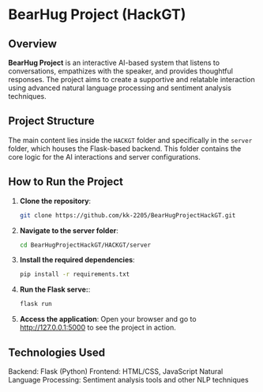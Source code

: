 # BearHug Project (HackGT)

## Overview

**BearHug Project** is an interactive AI-based system that listens to conversations, empathizes with the speaker, and provides thoughtful responses. The project aims to create a supportive and relatable interaction using advanced natural language processing and sentiment analysis techniques.

## Project Structure

The main content lies inside the `HACKGT` folder and specifically in the `server` folder, which houses the Flask-based backend. This folder contains the core logic for the AI interactions and server configurations.

## How to Run the Project

1. **Clone the repository**:
   ```bash
   git clone https://github.com/kk-2205/BearHugProjectHackGT.git
   
2. **Navigate to the server folder**:
   ```bash
   cd BearHugProjectHackGT/HACKGT/server

   
3. **Install the required dependencies**:
   ```bash
   pip install -r requirements.txt
   
4. **Run the Flask serve:**:
   ```bash
   flask run
5. **Access the application**:
   Open your browser and go to http://127.0.0.1:5000 to see the project in action.

## Technologies Used

Backend: Flask (Python)
Frontend: HTML/CSS, JavaScript
Natural Language Processing: Sentiment analysis tools and other NLP techniques
   

